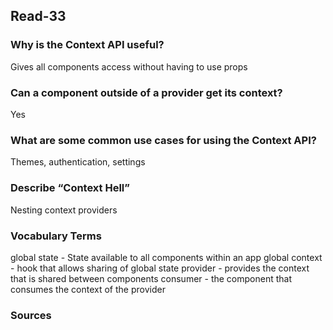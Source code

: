 ## Read-33

### Why is the Context API useful?
Gives all components access without having to use props

### Can a component outside of a provider get its context?
Yes
  
### What are some common use cases for using the Context API?
Themes, authentication, settings

### Describe “Context Hell”
Nesting context providers

### Vocabulary Terms
global state - State available to all components within an app
global context - hook that allows sharing of global state
provider - provides the context that is shared between components
consumer - the component that consumes the context of the provider

### Sources
